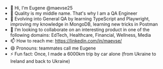 - 👋 Hi, I'm Eugene @maevse25
- 👀 Quality is my middle name. That's why I am a QA Engineer 
- 🌱 Evolving into General QA by learning TypeScript and Playwright, improving my knowledge in MongoDB, learning new tricks in Postman
- 💞️ I’m looking to collaborate on an interesting product in one of the following domains: EdTech, Healthcare, Financial, Wellness, Media
- 📫 How to reach me: https://linkedin.com/in/maevse/
- 😄 Pronouns: teammates call me Eugene
-  ⚡ Fun fact: Once, I made a 6000km trip by car alone (from Ukraine to Ireland and back to Ukraine)

<!---
maevse25/maevse25 is a ✨ special ✨ repository because its `README.md` (this file) appears on your GitHub profile.
You can click the Preview link to take a look at your changes.
--->
